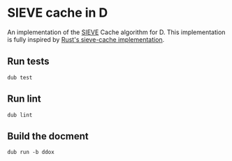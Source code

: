 # SIEVE cache in D

An implementation of the [SIEVE][1] Cache algorithm for D.
This implementation is fully inspired by [Rust's sieve-cache implementation][2].

## Run tests

```console
dub test
```

## Run lint

```console
dub lint
```

## Build the docment

```console
dub run -b ddox
```

[1]: https://cachemon.github.io/SIEVE-website/
[2]: https://github.com/jedisct1/rust-sieve-cache
